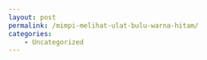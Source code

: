 ```yaml
---
layout: post
permalink: /mimpi-melihat-ulat-bulu-warna-hitam/
categories:
    - Uncategorized
---
```


